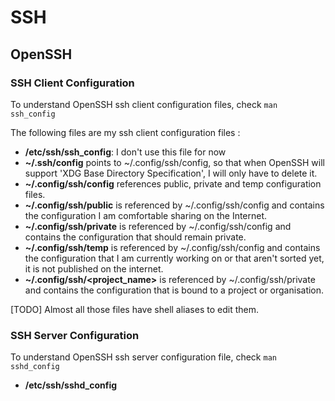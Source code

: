 # SSH

## OpenSSH

### SSH Client Configuration

To understand OpenSSH ssh client configuration files, check ```man ssh_config```

The following files are my ssh client configuration files :

- **/etc/ssh/ssh_config**: I don't use this file for now
-  **~/.ssh/config** points to ~/.config/ssh/config, so that when OpenSSH will support 'XDG Base Directory Specification', I will only have to delete it.
- **~/.config/ssh/config** references public, private and temp configuration files.
- **~/.config/ssh/public** is referenced by ~/.config/ssh/config and contains the configuration I am comfortable sharing on the Internet.
- **~/.config/ssh/private** is referenced by ~/.config/ssh/config and contains the configuration that should remain private.
- **~/.config/ssh/temp** is referenced by ~/.config/ssh/config and contains the configuration that I am currently working on or that aren't sorted yet, it is not published on the internet.
- **~/.config/ssh/<project_name>** is referenced by ~/.config/ssh/private and contains the configuration that is bound to a project or organisation.

[TODO] Almost all those files have shell aliases to edit them. 

### SSH Server Configuration

To understand OpenSSH ssh server configuration file, check ```man sshd_config```

- **/etc/ssh/sshd_config**
